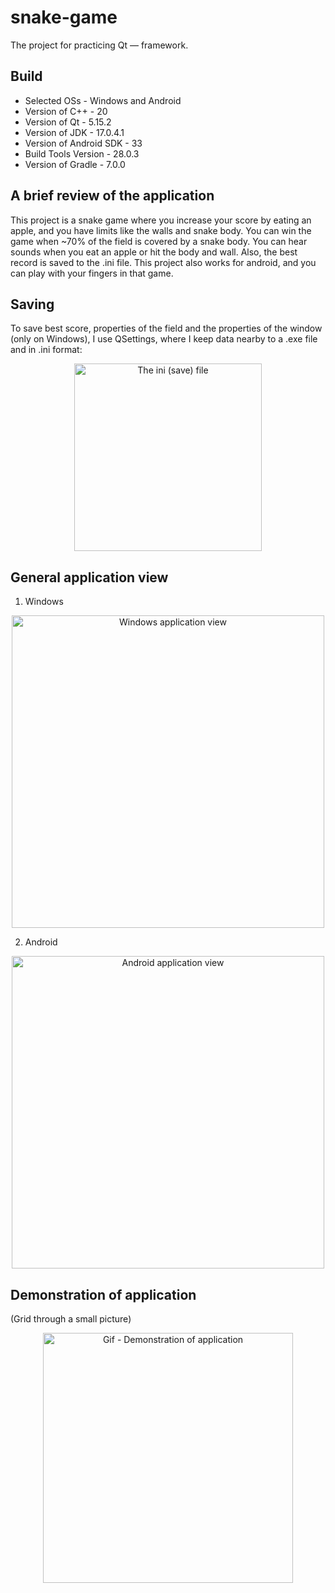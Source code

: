 # snake-game
The project for practicing Qt — framework.

## Build
- Selected OSs - Windows and Android
- Version of C++ - 20
- Version of Qt - 5.15.2
- Version of JDK - 17.0.4.1
- Version of Android SDK - 33
- Build Tools Version - 28.0.3
- Version of Gradle - 7.0.0

## A brief review of the application
This project is a snake game where you increase your score by eating an apple, and you have limits like the walls and snake body. You can win the game when ~70% of the field is covered by a snake body. You can hear sounds when you eat an apple or hit the body and wall. Also, the best record is saved to the .ini file. This project also works for android, and you can play with your fingers in that game.

## Saving
To save best score, properties of the field and the properties of the window (only on Windows), I use QSettings, where I keep data nearby to a .exe file and in .ini format:
<p align="center">
  <img src="https://user-images.githubusercontent.com/34779566/212923622-ce78c0a1-8dab-4c08-aed4-0d4f0306cb22.png" height="300" alt="The ini (save) file">
</p>

## General application view
1. Windows
<p align="center">
  <img src="https://user-images.githubusercontent.com/34779566/212923763-5fac989d-027e-4650-940a-bcfe82edaf22.png" height="500" alt="Windows application view">
</p>

2. Android
<p align="center">
  <img src="https://user-images.githubusercontent.com/34779566/212924331-85e88b83-204c-4424-8470-7a12b3bf4305.png" height="500" alt="Android application view">
</p>

## Demonstration of application
(Grid through a small picture)
<p align="center">
  <img src="https://user-images.githubusercontent.com/34779566/212925752-9cd5f635-a927-4ee5-a384-eb08dcb9ab69.gif" height="400" alt="Gif - Demonstration of application">
</p>
